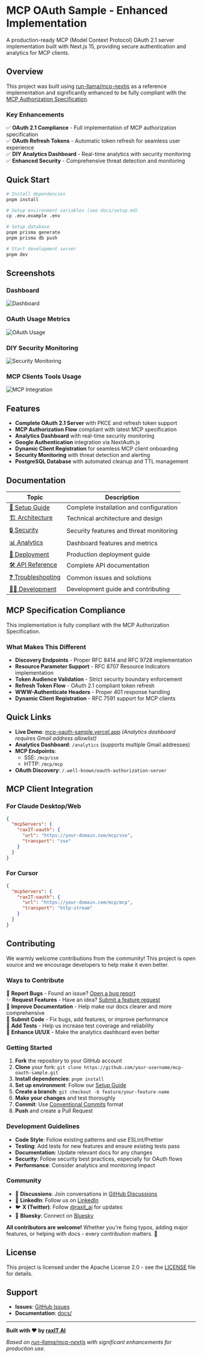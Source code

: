 # MCP OAuth Sample - Enhanced Implementation

A production-ready MCP (Model Context Protocol) OAuth 2.1 server implementation built with Next.js 15, providing secure authentication and analytics for MCP clients.

## Overview

This project was built using [run-llama/mcp-nextjs](https://github.com/run-llama/mcp-nextjs) as a reference implementation and significantly enhanced to be fully compliant with the [MCP Authorization Specification](./SPEC_MCP_AUTHZ.md).

### Key Enhancements

✅ **OAuth 2.1 Compliance** - Full implementation of MCP authorization specification  
✅ **OAuth Refresh Tokens** - Automatic token refresh for seamless user experience  
✅ **DIY Analytics Dashboard** - Real-time analytics with security monitoring  
✅ **Enhanced Security** - Comprehensive threat detection and monitoring  

## Quick Start

```bash
# Install dependencies
pnpm install

# Setup environment variables (see docs/setup.md)
cp .env.example .env

# Setup database
pnpm prisma generate
pnpm prisma db push

# Start development server
pnpm dev
```

## Screenshots

### Dashboard
<!-- Add screenshot of the main analytics dashboard -->
![Dashboard](./assets/screenshots/analytics-dashboard.png)

### OAuth Usage Metrics
<!-- Add screenshot of the OAuth consent screen -->
![OAuth Usage](./assets/screenshots/oauth-flow.png)

### DIY Security Monitoring
<!-- Add screenshot of security events and monitoring -->
![Security Monitoring](./assets/screenshots/security-monitoring.png)

### MCP Clients Tools Usage
<!-- Add screenshot showing MCP client connection -->
![MCP Integration](./assets/screenshots/mcp-integration.png)

## Features

- **Complete OAuth 2.1 Server** with PKCE and refresh token support
- **MCP Authorization Flow** compliant with latest MCP specification
- **Analytics Dashboard** with real-time security monitoring
- **Google Authentication** integration via NextAuth.js
- **Dynamic Client Registration** for seamless MCP client onboarding
- **Security Monitoring** with threat detection and alerting
- **PostgreSQL Database** with automated cleanup and TTL management

## Documentation

| Topic | Description |
|-------|-------------|
| [🚀 Setup Guide](./docs/setup.md) | Complete installation and configuration |
| [🏗️ Architecture](./docs/architecture.md) | Technical architecture and design |
| [🔒 Security](./docs/security.md) | Security features and threat monitoring |
| [📊 Analytics](./docs/analytics.md) | Dashboard features and metrics |
| [🚀 Deployment](./docs/deployment.md) | Production deployment guide |
| [🛠️ API Reference](./docs/api.md) | Complete API documentation |
| [❓ Troubleshooting](./docs/troubleshooting.md) | Common issues and solutions |
| [👨‍💻 Development](./docs/development.md) | Development guide and contributing |

## MCP Specification Compliance

This implementation is fully compliant with the MCP Authorization Specification. 

### What Makes This Different

- **Discovery Endpoints** - Proper RFC 8414 and RFC 9728 implementation
- **Resource Parameter Support** - RFC 8707 Resource Indicators implementation  
- **Token Audience Validation** - Strict security boundary enforcement
- **Refresh Token Flow** - OAuth 2.1 compliant token refresh
- **WWW-Authenticate Headers** - Proper 401 response handling
- **Dynamic Client Registration** - RFC 7591 support for MCP clients

## Quick Links

- **Live Demo**: [mcp-oauth-sample.vercel.app](https://mcp-oauth-sample.vercel.app) *(Analytics dashboard requires Gmail address allowlist)*
- **Analytics Dashboard**: `/analytics` (supports multiple Gmail addresses)
- **MCP Endpoints**: 
  - SSE: `/mcp/sse`
  - HTTP: `/mcp/mcp`
- **OAuth Discovery**: `/.well-known/oauth-authorization-server`

## MCP Client Integration

### For Claude Desktop/Web
```json
{
  "mcpServers": {
    "raxIT-oauth": {
      "url": "https://your-domain.com/mcp/sse",
      "transport": "sse"
    }
  }
}
```

### For Cursor
```json
{
  "mcpServers": {
    "raxIT-oauth": {
      "url": "https://your-domain.com/mcp/mcp", 
      "transport": "http-stream"
    }
  }
}
```

## Contributing

We warmly welcome contributions from the community! This project is open source and we encourage developers to help make it even better.

### Ways to Contribute

🐛 **Report Bugs** - Found an issue? [Open a bug report](https://github.com/raxITai/mcp-oauth-sample/issues/new?template=bug_report.md)  
✨ **Request Features** - Have an idea? [Submit a feature request](https://github.com/raxITai/mcp-oauth-sample/issues/new?template=feature_request.md)  
📝 **Improve Documentation** - Help make our docs clearer and more comprehensive  
🔧 **Submit Code** - Fix bugs, add features, or improve performance  
🧪 **Add Tests** - Help us increase test coverage and reliability  
🎨 **Enhance UI/UX** - Make the analytics dashboard even better  

### Getting Started

1. **Fork** the repository to your GitHub account
2. **Clone** your fork: `git clone https://github.com/your-username/mcp-oauth-sample.git`
3. **Install dependencies**: `pnpm install`
4. **Set up environment**: Follow our [Setup Guide](./docs/setup.md)
5. **Create a branch**: `git checkout -b feature/your-feature-name`
6. **Make your changes** and test thoroughly
7. **Commit**: Use [Conventional Commits](https://conventionalcommits.org/) format
8. **Push** and create a Pull Request

### Development Guidelines

- **Code Style**: Follow existing patterns and use ESLint/Prettier
- **Testing**: Add tests for new features and ensure existing tests pass
- **Documentation**: Update relevant docs for any changes
- **Security**: Follow security best practices, especially for OAuth flows
- **Performance**: Consider analytics and monitoring impact

### Community

- 💬 **Discussions**: Join conversations in [GitHub Discussions](https://github.com/raxITai/mcp-oauth-sample/discussions)
- 💼 **LinkedIn**: Follow us on [LinkedIn](https://www.linkedin.com/company/raxit-ai)
- 🐦 **X (Twitter)**: Follow [@raxit_ai](https://x.com/raxit_ai) for updates
- 🦋 **Bluesky**: Connect on [Bluesky](https://bsky.app/profile/raxit.ai)

**All contributors are welcome!** Whether you're fixing typos, adding major features, or helping with docs - every contribution matters. 🙏

## License

This project is licensed under the Apache License 2.0 - see the [LICENSE](./LICENSE) file for details.

## Support

- **Issues**: [GitHub Issues](https://github.com/raxITai/mcp-oauth-sample/issues)
- **Documentation**: [docs/](./docs/)


---

**Built with ❤️ by [raxIT AI](https://raxit.ai)**

*Based on [run-llama/mcp-nextjs](https://github.com/run-llama/mcp-nextjs) with significant enhancements for production use.*